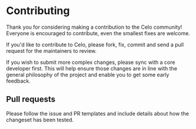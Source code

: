 # Contributing

Thank you for considering making a contribution to the Celo community!
Everyone is encouraged to contribute, even the smallest fixes are welcome.

If you'd like to contribute to Celo, please fork, fix, commit and send a
pull request for the maintainers to review.

If you wish to submit more complex changes, please sync with a core developer first.
This will help ensure those changes are in line with the general philosophy of the project
and enable you to get some early feedback.

## Pull requests

Please follow the issue and PR templates and include details about how the changeset has been tested.
